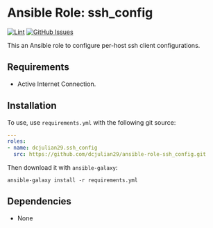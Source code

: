 # Ansible Role: ssh_config

[![Lint](https://github.com/dcjulian29/ansible-role-ssh_config/actions/workflows/lint.yml/badge.svg)](https://github.com/dcjulian29/ansible-role-ssh_config/actions/workflows/lint.yml) [![GitHub Issues](https://img.shields.io/github/issues-raw/dcjulian29/ansible-role-ssh_config.svg)](https://github.com/dcjulian29/ansible-role-ssh_config/issues)

This an Ansible role to configure per-host ssh client configurations.

## Requirements

- Active Internet Connection.

## Installation

To use, use `requirements.yml` with the following git source:

```yaml
---
roles:
- name: dcjulian29.ssh_config
  src: https://github.com/dcjulian29/ansible-role-ssh_config.git
  ```

Then download it with `ansible-galaxy`:

```shell
ansible-galaxy install -r requirements.yml
```

## Dependencies

- None
